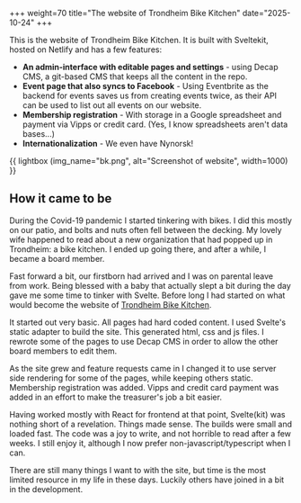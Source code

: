 +++
weight=70
title="The website of Trondheim Bike Kitchen"
date="2025-10-24"
+++


This is the website of Trondheim Bike Kitchen. It is built with Sveltekit, hosted on Netlify and has a few features:

* **An admin-interface with editable pages and settings** -  using Decap CMS, a git-based CMS that keeps all the content in the repo.
* **Event page that also syncs to Facebook** - Using Eventbrite as the backend for events saves us from creating events twice, as their API can be used to list out all events on our website. 
* **Membership registration** - With storage in a Google spreadsheet and payment via Vipps or credit card. (Yes, I know spreadsheets aren't data bases...)
* **Internationalization** - We even have Nynorsk!  




{{ lightbox (img_name="bk.png", alt="Screenshot of website", width=1000) }}

## How it came to be

During the Covid-19 pandemic I started tinkering with bikes. I did this mostly on our patio, and bolts and nuts often fell between the decking. My lovely wife happened to read about a new organization that had popped up in Trondheim: a bike kitchen. I ended up going there, and after a while, I became a board member.

Fast forward a bit, our firstborn had arrived and I was on parental leave from work. Being blessed with a baby that actually slept a bit during the day gave me some time to tinker with Svelte. Before long I had started on what would become the website of [Trondheim Bike Kitchen](https://sykkelkjokken.no).

It started out very basic. All pages had hard coded content. I used Svelte's static adapter to build the site. This generated html, css and js files. I rewrote some of the pages to use Decap CMS in order to allow the other board members to edit them.

As the site grew and feature requests came in I changed it to use server side rendering for some of the pages, while keeping others static. Membership registration was added. Vipps and credit card payment was added in an effort to make the treasurer's job a bit easier.

Having worked mostly with React for frontend at that point, Svelte(kit) was nothing short of a revelation. Things made sense. The builds were small and loaded fast. The code was a joy to write, and not horrible to read after a few weeks. I still enjoy it, although I now prefer non-javascript/typescript when I can.

There are still many things I want to with the site, but time is the most limited resource in my life in these days. Luckily others have joined in a bit in the development. 